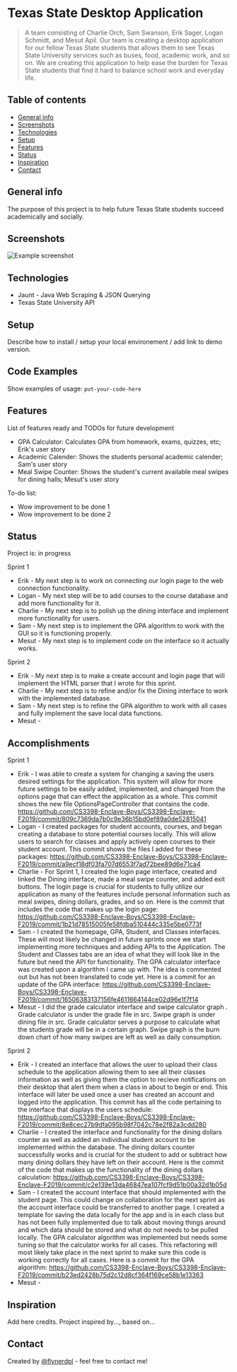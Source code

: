 # Texas State Desktop Application
> A team consisting of Charlie Orch, Sam Swanson, Erik Sager, Logan Schmidt, and Mesut Apil.
Our team is creating a desktop application for our fellow Texas State students that allows them to see Texas State University services such as buses, food, academic work, and so on.
We are creating this application to help ease the burden for Texas State students that find it hard to balance school work and everyday life.

## Table of contents
* [General info](#general-info)
* [Screenshots](#screenshots)
* [Technologies](#technologies)
* [Setup](#setup)
* [Features](#features)
* [Status](#status)
* [Inspiration](#inspiration)
* [Contact](#contact)

## General info
The purpose of this project is to help future Texas State students succeed academically and socially.

## Screenshots
![Example screenshot](https://i.imgur.com/fuOoJle.png)

## Technologies
* Jaunt - Java Web Scraping & JSON Querying
* Texas State University API

## Setup
Describe how to install / setup your local environement / add link to demo version.

## Code Examples
Show examples of usage:
`put-your-code-here`

## Features
List of features ready and TODOs for future development
* GPA Calculator: Calculates GPA from homework, exams, quizzes, etc; Erik's user story
* Academic Calender: Shows the students personal academic calender; Sam's user story
* Meal Swipe Counter: Shows the student's current available meal swipes for dining halls; Mesut's user story

To-do list:
* Wow improvement to be done 1
* Wow improvement to be done 2

## Status
Project is: in progress

Sprint 1
* Erik - My next step is to work on connecting our login page to the web connection functionality.
* Logan - My next step will be to add courses to the course database and add more functionality for it.
* Charlie - My next step is to polish up the dining interface and implement more functionality for users.
* Sam - My next step is to implement the GPA algorithm to work with the GUI so it is functioning properly.  
* Mesut - My next step is to implement code on the interface so it actually works.

Sprint 2
* Erik -  My next step is to make a create account and login page that will implement the HTML parser that I wrote for this sprint.
* Charlie - My next step is to refine and/or fix the Dining interface to work with the implemented database.
* Sam - My next step is to refine the GPA algorithm to work with all cases and fully implement the save local data functions.  
* Mesut -

## Accomplishments

Sprint 1
* Erik - I was able to create a system for changing a saving the users desired settings for the application. This system will allow for more future settings to be easily added, implemented, and changed from the options page that can effect the application as a whole. This commit shows the new file OptionsPageController that contains the code. https://github.com/CS3398-Enclave-Boys/CS3398-Enclave-F2019/commit/809c7369da7b0c9e36b15bd0ef89a0de52815041
* Logan - I created packages for student accounts, courses, and began creating a database to store potential courses locally. This will allow users to search for classes and apply actively open courses to their student account. This commit shows the files I added for these packages: https://github.com/CS3398-Enclave-Boys/CS3398-Enclave-F2019/commit/a9ecf18df03fa707d6553f7ad72bee89d6e71ca4
* Charlie - For Sprint 1, I created the login page interface, created and linked the Dining interface, made a meal swipe counter, and added exit buttons. The login page is crucial for students to fully utilize our application as many of the features include personal information such as meal swipes, dining dollars, grades, and so on. Here is the commit that includes the code that makes up the login page:       https://github.com/CS3398-Enclave-Boys/CS3398-Enclave-F2019/commit/1b21d78515005fe58fdba510444c335e5be0773f
* Sam - I created the homepage, GPA, Student, and Classes interfaces. These will most likely be changed in future sprints once we start implementing more techniques and adding APIs to the Application. The Student and Classes tabs are an idea of what they will look like in the future but need the API for functionality. The GPA calculator interface was created upon a algorithm I came up with. The idea is commented out but has not been translated to code yet. Here is a commit for an update of the GPA interface: https://github.com/CS3398-Enclave-Boys/CS3398-Enclave-F2019/commit/16506383137156fe4611664144ce02d96e1f7f14
* Mesut - I did the grade calculator interface and swipe calculator graph . Grade calculator is under the grade file in src. Swipe graph is under dining file in src. Grade calculator serves a purpose to calculate what the students grade will be in a certain graph. Swipe graph is the burn down chart of how many swipes are left as well as daily consumption.

Sprint 2
* Erik - I created an interface that allows the user to upload their class schedule to the application allowing them to see all their classes information as well as giving them the option to recieve notifications on their desktop that alert them when a class in about to begin or end. This interface will later be used once a user has created an account and logged into the application. This commit has all the code pertaining to the interface that displays the users schedule: https://github.com/CS3398-Enclave-Boys/CS3398-Enclave-F2019/commit/8e8cec27b9dfa095b98f7042c78e2f82a3cdd280
* Charlie - I created the interface and functionality for the dining dollars counter as well as added an individual student account to be implemented within the database. The dining dollars counter successfully works and is crucial for the student to add or subtract how many dining dollars they have left on their account. Here is the commit of the code that makes up the functionality of the dining dollars calculation: https://github.com/CS3398-Enclave-Boys/CS3398-Enclave-F2019/commit/c2e139e13da46847ea107fcf9d51b00a32d1b05d
* Sam - I  created the account interface that should implemented with the student page. This could change on collaboration for the next sprint as the account interface could be transferred to another page. I created a template for saving the data locally for the app and is in each class but has not been fully implemented due to talk about moving things around and which data should be stored and what do not needs to be pulled locally. The GPA calculator algorithm was implemented but needs some tuning so that the calculator works for all cases. This refactoring will most likely take place in the next sprint to make sure this code is working correctly for all cases. Here is a commit for the GPA algorithm: https://github.com/CS3398-Enclave-Boys/CS3398-Enclave-F2019/commit/b23ed2428b75d2c12d8cf364f169ce58b1e13363
* Mesut -

## Inspiration
Add here credits. Project inspired by..., based on...

## Contact
Created by [@flynerdpl](https://www.flynerd.pl/) - feel free to contact me!
